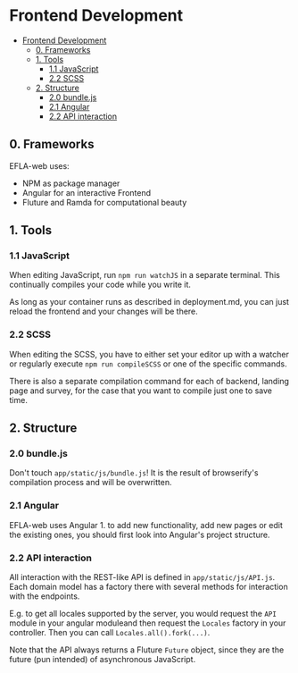 # Frontend Development

- [Frontend Development](#frontend-development)
    - [0. Frameworks](#0-frameworks)
    - [1. Tools](#1-tools)
        - [1.1 JavaScript](#11-javascript)
        - [2.2 SCSS](#22-scss)
    - [2. Structure](#2-structure)
        - [2.0 bundle.js](#20-bundlejs)
        - [2.1 Angular](#21-angular)
        - [2.2 API interaction](#22-api-interaction)

## 0. Frameworks

EFLA-web uses:

- NPM as package manager
- Angular for an interactive Frontend
- Fluture and Ramda for computational beauty

## 1. Tools

### 1.1 JavaScript

When editing JavaScript, run `npm run watchJS` in a separate terminal. This
continually compiles your code while you write it.

As long as your container runs as described in deployment.md, you can just
reload the frontend and your changes will be there.

### 2.2 SCSS

When editing the SCSS, you have to either set your editor up with a watcher or
regularly execute `npm run compileSCSS` or one of the specific commands.

There is also a separate compilation command for each of backend, landing page
and survey, for the case that you want to compile just one to save time.

## 2. Structure

### 2.0 bundle.js

Don't touch `app/static/js/bundle.js`! It is the result of browserify's
compilation process and will be overwritten.

### 2.1 Angular

EFLA-web uses Angular 1. to add new functionality, add new pages or edit the
existing ones, you should first look into Angular's project structure.

### 2.2 API interaction

All interaction with the REST-like API is defined in `app/static/js/API.js`.
Each domain model has a factory there with several methods for interaction with
the endpoints.

E.g. to get all locales supported by the server, you would request the `API`
module in your angular moduleand then request the `Locales` factory in your
controller. Then you can call `Locales.all().fork(...)`.

Note that the API always returns a Fluture `Future` object, since they are the
future (pun intended) of asynchronous JavaScript.
